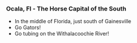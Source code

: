 ### Ocala, Fl - The Horse Capital of the South

- In the middle of Florida, just south of Gainesville
- Go Gators!
- Go tubing on the Withalacoochie River!
